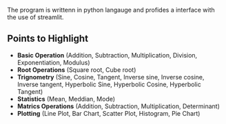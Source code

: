 The program is writtenn in python langauge and profides a interface with the use of streamlit.

## Points to Highlight
- **Basic Operation** (Addition, Subtraction, Multiplication, Division, Exponentiation, Modulus)
- **Root Operations** (Square root, Cube root)
- **Trignometry** (Sine, Cosine, Tangent, Inverse sine, Inverse cosine, Inverse tangent, Hyperbolic Sine, Hyperbolic Cosine, Hyperbolic Tangent)
- **Statistics** (Mean, Meddian, Mode)
- **Matrics Operations** (Addition, Subtraction, Multiplication, Determinant)
- **Plotting** (Line Plot, Bar Chart, Scatter Plot, Histogram, Pie Chart)
